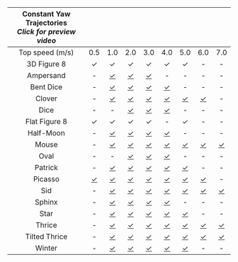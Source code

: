 | Constant Yaw Trajectories<br>*Click for preview video*                                        |||||||||
| :-----------: | :------: | :------: | :------: | :------: | :------: | :------: | :------: | :------: | 
| Top speed (m/s) |   0.5  |   1.0    |   2.0    |   3.0    |   4.0    |   5.0    |   6.0    |   7.0    |
|  3D Figure 8  |    ✓     |     ✓    |    ✓     |    ✓     |    ✓     |    ✓     |    \-    |    \-    |
|   Ampersand   |    \-    | [✓][b10] | [✓][b20] | [✓][b30] |    \-    |    \-    |    \-    |    \-    |
|   Bent Dice   |    \-    | [✓][c10] | [✓][c20] | [✓][c30] | [✓][c40] |    \-    |    \-    |    \-    |
|    Clover     |    \-    | [✓][d10] | [✓][d20] | [✓][d30] | [✓][d40] | [✓][d50] | [✓][d60] |    \-    |
|     Dice      |    \-    |    \-    | [✓][e20] | [✓][e30] | [✓][e40] |    \-    |    \-    |    \-    |
| Flat Figure 8 |    ✓     |    ✓     |    ✓     |    ✓     |    \-    |    ✓     |    \-    |    \-    |
|   Half-Moon   |    \-    | [✓][g10] | [✓][g20] | [✓][g30] | [✓][g40] |    \-    |    \-    |    \-    |
|     Mouse     |    \-    | [✓][h10] | [✓][h20] | [✓][h30] | [✓][h40] | [✓][h50] | [✓][h60] | [✓][h70] |
|     Oval      |    \-    |    \-    | [✓][i20] | [✓][i30] | [✓][i40] |    \-    |    \-    |    \-    |
|    Patrick    |    \-    | [✓][j10] | [✓][j20] | [✓][j30] | [✓][j40] | [✓][j50] |    \-    |    \-    |
|    Picasso    | [✓][k05] | [✓][k10] | [✓][k20] | [✓][k30] | [✓][k40] | [✓][k50] | [✓][k60] |    \-    |
|      Sid      |    \-    | [✓][l10] | [✓][l20] | [✓][l30] | [✓][l40] | [✓][l50] | [✓][l60] | [✓][l70] |
|    Sphinx     |    \-    | [✓][m10] | [✓][m20] | [✓][m30] | [✓][m40] |    \-    |    \-    |    \-    |
|     Star      |    \-    | [✓][n10] | [✓][n20] | [✓][n30] | [✓][n40] | [✓][n50] |    \-    |    \-    |
|    Thrice     |    \-    | [✓][o10] | [✓][o20] | [✓][o30] | [✓][o40] | [✓][o50] | [✓][o60] | [✓][o70] |
| Tilted Thrice |    \-    | [✓][p10] | [✓][p20] | [✓][p30] | [✓][p40] | [✓][p50] | [✓][p60] | [✓][p70] |
|    Winter     |    \-    | [✓][q10] | [✓][q20] | [✓][q30] | [✓][q40] | [✓][q50] |    \-    |    \-    |


<!-- Constant yaw trajectory preview links for table -->
[b10]: http://blackbird-dataset.mit.edu/data/ampersand/yawConstant/maxSpeed1p0/videos/
[b20]: http://blackbird-dataset.mit.edu/data/ampersand/yawConstant/maxSpeed2p0/videos/
[b30]: http://blackbird-dataset.mit.edu/data/ampersand/yawConstant/maxSpeed3p0/videos/

[c10]: http://blackbird-dataset.mit.edu/data/bentDice/yawConstant/maxSpeed1p0/videos/
[c20]: http://blackbird-dataset.mit.edu/data/bentDice/yawConstant/maxSpeed2p0/videos/
[c30]: http://blackbird-dataset.mit.edu/data/bentDice/yawConstant/maxSpeed3p0/videos/
[c40]: http://blackbird-dataset.mit.edu/data/bentDice/yawConstant/maxSpeed4p0/videos/

[d10]: http://blackbird-dataset.mit.edu/data/clover/yawConstant/maxSpeed1p0/videos/
[d20]: http://blackbird-dataset.mit.edu/data/clover/yawConstant/maxSpeed2p0/videos/
[d30]: http://blackbird-dataset.mit.edu/data/clover/yawConstant/maxSpeed3p0/videos/
[d40]: http://blackbird-dataset.mit.edu/data/clover/yawConstant/maxSpeed4p0/videos/
[d50]: http://blackbird-dataset.mit.edu/data/clover/yawConstant/maxSpeed5p0/videos/
[d60]: http://blackbird-dataset.mit.edu/data/clover/yawConstant/maxSpeed6p0/videos/

[e10]: http://blackbird-dataset.mit.edu/data/dice/yawConstant/maxSpeed1p0/videos/
[e20]: http://blackbird-dataset.mit.edu/data/dice/yawConstant/maxSpeed2p0/videos/
[e30]: http://blackbird-dataset.mit.edu/data/dice/yawConstant/maxSpeed3p0/videos/
[e40]: http://blackbird-dataset.mit.edu/data/dice/yawConstant/maxSpeed4p0/videos/

[g10]: http://blackbird-dataset.mit.edu/data/halfMoon/yawConstant/maxSpeed1p0/videos/
[g20]: http://blackbird-dataset.mit.edu/data/halfMoon/yawConstant/maxSpeed2p0/videos/
[g30]: http://blackbird-dataset.mit.edu/data/halfMoon/yawConstant/maxSpeed3p0/videos/
[g40]: http://blackbird-dataset.mit.edu/data/halfMoon/yawConstant/maxSpeed4p0/videos/

[h10]: http://blackbird-dataset.mit.edu/data/mouse/yawConstant/maxSpeed1p0/videos/
[h20]: http://blackbird-dataset.mit.edu/data/mouse/yawConstant/maxSpeed2p0/videos/
[h30]: http://blackbird-dataset.mit.edu/data/mouse/yawConstant/maxSpeed3p0/videos/
[h40]: http://blackbird-dataset.mit.edu/data/mouse/yawConstant/maxSpeed4p0/videos/
[h50]: http://blackbird-dataset.mit.edu/data/mouse/yawConstant/maxSpeed5p0/videos/
[h60]: http://blackbird-dataset.mit.edu/data/mouse/yawConstant/maxSpeed6p0/videos/
[h70]: http://blackbird-dataset.mit.edu/data/mouse/yawConstant/maxSpeed7p0/videos/

[i20]: http://blackbird-dataset.mit.edu/data/oval/yawConstant/maxSpeed2p0/videos/
[i30]: http://blackbird-dataset.mit.edu/data/oval/yawConstant/maxSpeed3p0/videos/
[i40]: http://blackbird-dataset.mit.edu/data/oval/yawConstant/maxSpeed4p0/videos/

[j10]: http://blackbird-dataset.mit.edu/data/patrick/yawConstant/maxSpeed1p0/videos/
[j20]: http://blackbird-dataset.mit.edu/data/patrick/yawConstant/maxSpeed2p0/videos/
[j30]: http://blackbird-dataset.mit.edu/data/patrick/yawConstant/maxSpeed3p0/videos/
[j40]: http://blackbird-dataset.mit.edu/data/patrick/yawConstant/maxSpeed4p0/videos/
[j50]: http://blackbird-dataset.mit.edu/data/patrick/yawConstant/maxSpeed5p0/videos/

[k05]: http://blackbird-dataset.mit.edu/data/picasso/yawConstant/maxSpeed0p5/videos/
[k10]: http://blackbird-dataset.mit.edu/data/picasso/yawConstant/maxSpeed1p0/videos/
[k20]: http://blackbird-dataset.mit.edu/data/picasso/yawConstant/maxSpeed2p0/videos/
[k30]: http://blackbird-dataset.mit.edu/data/picasso/yawConstant/maxSpeed3p0/videos/
[k40]: http://blackbird-dataset.mit.edu/data/picasso/yawConstant/maxSpeed4p0/videos/
[k50]: http://blackbird-dataset.mit.edu/data/picasso/yawConstant/maxSpeed5p0/videos/
[k60]: http://blackbird-dataset.mit.edu/data/picasso/yawConstant/maxSpeed6p0/videos/

[l10]: http://blackbird-dataset.mit.edu/data/sid/yawConstant/maxSpeed1p0/videos/
[l20]: http://blackbird-dataset.mit.edu/data/sid/yawConstant/maxSpeed2p0/videos/
[l30]: http://blackbird-dataset.mit.edu/data/sid/yawConstant/maxSpeed3p0/videos/
[l40]: http://blackbird-dataset.mit.edu/data/sid/yawConstant/maxSpeed4p0/videos/
[l50]: http://blackbird-dataset.mit.edu/data/sid/yawConstant/maxSpeed5p0/videos/
[l60]: http://blackbird-dataset.mit.edu/data/sid/yawConstant/maxSpeed6p0/videos/
[l70]: http://blackbird-dataset.mit.edu/data/sid/yawConstant/maxSpeed7p0/videos/

[m10]: http://blackbird-dataset.mit.edu/data/sphinx/yawConstant/maxSpeed1p0/videos/
[m20]: http://blackbird-dataset.mit.edu/data/sphinx/yawConstant/maxSpeed2p0/videos/
[m30]: http://blackbird-dataset.mit.edu/data/sphinx/yawConstant/maxSpeed3p0/videos/
[m40]: http://blackbird-dataset.mit.edu/data/sphinx/yawConstant/maxSpeed4p0/videos/

[n10]: http://blackbird-dataset.mit.edu/data/star/yawConstant/maxSpeed1p0/videos/
[n20]: http://blackbird-dataset.mit.edu/data/star/yawConstant/maxSpeed2p0/videos/
[n30]: http://blackbird-dataset.mit.edu/data/star/yawConstant/maxSpeed3p0/videos/
[n40]: http://blackbird-dataset.mit.edu/data/star/yawConstant/maxSpeed4p0/videos/
[n50]: http://blackbird-dataset.mit.edu/data/star/yawConstant/maxSpeed5p0/videos/

[o10]: http://blackbird-dataset.mit.edu/data/thrice/yawConstant/maxSpeed1p0/videos/
[o20]: http://blackbird-dataset.mit.edu/data/thrice/yawConstant/maxSpeed2p0/videos/
[o30]: http://blackbird-dataset.mit.edu/data/thrice/yawConstant/maxSpeed3p0/videos/
[o40]: http://blackbird-dataset.mit.edu/data/thrice/yawConstant/maxSpeed4p0/videos/
[o50]: http://blackbird-dataset.mit.edu/data/thrice/yawConstant/maxSpeed5p0/videos/
[o60]: http://blackbird-dataset.mit.edu/data/thrice/yawConstant/maxSpeed6p0/videos/
[o70]: http://blackbird-dataset.mit.edu/data/thrice/yawConstant/maxSpeed7p0/videos/

[p10]: http://blackbird-dataset.mit.edu/data/tiltedThrice/yawConstant/maxSpeed1p0/videos/
[p20]: http://blackbird-dataset.mit.edu/data/tiltedThrice/yawConstant/maxSpeed2p0/videos/
[p30]: http://blackbird-dataset.mit.edu/data/tiltedThrice/yawConstant/maxSpeed3p0/videos/
[p40]: http://blackbird-dataset.mit.edu/data/tiltedThrice/yawConstant/maxSpeed4p0/videos/
[p50]: http://blackbird-dataset.mit.edu/data/tiltedThrice/yawConstant/maxSpeed5p0/videos/
[p60]: http://blackbird-dataset.mit.edu/data/tiltedThrice/yawConstant/maxSpeed6p0/videos/
[p70]: http://blackbird-dataset.mit.edu/data/tiltedThrice/yawConstant/maxSpeed7p0/videos/

[q10]: http://blackbird-dataset.mit.edu/data/winter/yawConstant/maxSpeed1p0/videos/
[q20]: http://blackbird-dataset.mit.edu/data/winter/yawConstant/maxSpeed2p0/videos/
[q30]: http://blackbird-dataset.mit.edu/data/winter/yawConstant/maxSpeed3p0/videos/
[q40]: http://blackbird-dataset.mit.edu/data/winter/yawConstant/maxSpeed4p0/videos/
[q50]: http://blackbird-dataset.mit.edu/data/winter/yawConstant/maxSpeed5p0/videos/